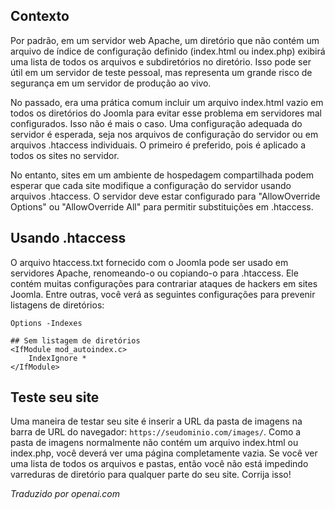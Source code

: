 <!-- Filename: How_do_you_block_directory_scans_using_htaccess%3F / Display title: Desativar Listagem de Diretórios  -->

## Contexto

Por padrão, em um servidor web Apache, um diretório que não contém um arquivo de índice de configuração definido (index.html ou index.php) exibirá uma lista de todos os arquivos e subdiretórios no diretório. Isso pode ser útil em um servidor de teste pessoal, mas representa um grande risco de segurança em um servidor de produção ao vivo.

No passado, era uma prática comum incluir um arquivo index.html vazio em todos os diretórios do Joomla para evitar esse problema em servidores mal configurados. Isso não é mais o caso. Uma configuração adequada do servidor é esperada, seja nos arquivos de configuração do servidor ou em arquivos .htaccess individuais. O primeiro é preferido, pois é aplicado a todos os sites no servidor.

No entanto, sites em um ambiente de hospedagem compartilhada podem esperar que cada site modifique a configuração do servidor usando arquivos .htaccess. O servidor deve estar configurado para "AllowOverride Options" ou "AllowOverride All" para permitir substituições em .htaccess.

## Usando .htaccess

O arquivo htaccess.txt fornecido com o Joomla pode ser usado em servidores Apache, renomeando-o ou copiando-o para .htaccess. Ele contém muitas configurações para contrariar ataques de hackers em sites Joomla. Entre outras, você verá as seguintes configurações para prevenir listagens de diretórios:

```
Options -Indexes

## Sem listagem de diretórios
<IfModule mod_autoindex.c>
	IndexIgnore *
</IfModule>
```

## Teste seu site

Uma maneira de testar seu site é inserir a URL da pasta de imagens na barra de URL do navegador: `https://seudominio.com/images/`. Como a pasta de imagens normalmente não contém um arquivo index.html ou index.php, você deverá ver uma página completamente vazia. Se você ver uma lista de todos os arquivos e pastas, então você não está impedindo varreduras de diretório para qualquer parte do seu site. Corrija isso!

*Traduzido por openai.com*

